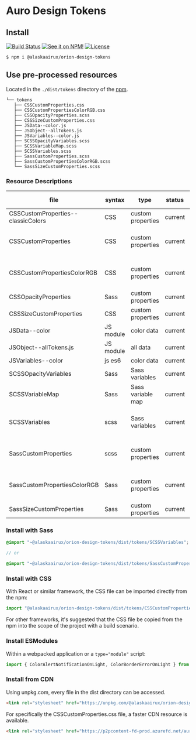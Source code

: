 # Auro Design Tokens

## Install

[![Build Status](https://img.shields.io/github/workflow/status/AlaskaAirlines/orion-design-tokens/Test%20and%20publish?branch=master&style=for-the-badge)](https://github.com/AlaskaAirlines/orion-design-tokens/actions?query=workflow%3A%22test+and+publish%22)
[![See it on NPM!](https://img.shields.io/npm/v/@alaskaairux/orion-design-tokens.svg?style=for-the-badge&color=orange)](https://www.npmjs.com/package/@alaskaairux/orion-design-tokens)
[![License](https://img.shields.io/npm/l/@alaskaairux/orion-design-tokens.svg?color=blue&style=for-the-badge)](https://www.apache.org/licenses/LICENSE-2.0)

```
$ npm i @alaskaairux/orion-design-tokens
```

## Use pre-processed resources

Located in the `./dist/tokens` directory of the [npm](https://www.npmjs.com/package/@alaskaairux/orion-design-tokens).

```
└── tokens
   ├── CSSCustomProperties.css
   ├── CSSCustomPropertiesColorRGB.css
   ├── CSSOpacityProperties.scss
   ├── CSSSizeCustomProperties.css
   ├── JSData--color.js
   ├── JSObject--allTokens.js
   ├── JSVariables--color.js
   ├── SCSSOpacityVariables.scss
   ├── SCSSVariableMap.scss
   ├── SCSSVariables.scss
   ├── SassCustomProperties.scss
   ├── SassCustomPropertiesColorRGB.scss
   └── SassSizeCustomProperties.scss
```

### Resource Descriptions

| file | syntax | type | status | filter type / description |
|---|---|---|---|---|
| CSSCustomProperties--classicColors | CSS | custom properties | current | filter: classic |
| CSSCustomProperties | CSS | custom properties | current | full list of v2.8 release tokens |
| CSSCustomPropertiesColorRGB | CSS | custom properties | current| Filter: color, public<br>custom RGB output
| CSSOpacityProperties | Sass | custom properties | current | filter: opacity |
| CSSSizeCustomProperties | CSS | custom properties | current | filter: size, public |
| JSData--color | JS module | color data | current | filter: color, current |
| JSObject--allTokens.js | JS module | all data | current | filter: public |
| JSVariables--color | js es6 | color data | current | filter: color |
| SCSSOpacityVariables | Sass | Sass variables | current | filter: opacity |
| SCSSVariableMap | Sass | Sass variable map | current | filter: size, public |
| SCSSVariables | scss | Sass variables | current | full list of v2.8 release tokens |
| SassCustomProperties | scss | custom properties | current | full list of v2.8 release tokens |
| SassCustomPropertiesColorRGB | Sass | custom properties | current| Filter: color, public<br>custom RGB output
| SassSizeCustomProperties | Sass | custom properties | current | filter: size, public |


### Install with Sass

```scss
@import "~@alaskaairux/orion-design-tokens/dist/tokens/SCSSVariables";

// or

@import "~@alaskaairux/orion-design-tokens/dist/tokens/SassCustomProperties";
```

### Install with CSS

With React or similar framework, the CSS file can be imported directly from the npm:

```js
import "@alaskaairux/orion-design-tokens/dist/tokens/CSSCustomProperties.css"
```

For other frameworks, it's suggested that the CSS file be copied from the npm into the scope of the project with a build scenario.

### Install ESModules

Within a webpacked application or a `type="module"` script:

```js
import { ColorAlertNotificationOnLight, ColorBorderErrorOnLight } from '@alaskaairux/orion-design-tokens/dist/tokens/JSVariables--color.js';
```

### Install from CDN

Using unpkg.com, every file in the dist directory can be accessed.

```html
<link rel="stylesheet" href="https://unpkg.com/@alaskaairux/orion-design-tokens@latest/dist/tokens/CSSCustomProperties.css">
```

For specifically the CSSCustomProperties.css file, a faster CDN resource is available.

```html
<link rel="stylesheet" href="https://p2pcontent-fd-prod.azurefd.net/auro/tokens/CSSCustomProperties.css">
```
